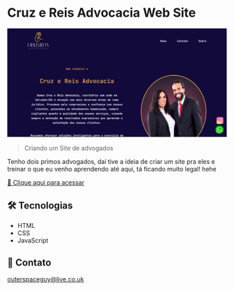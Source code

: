 # Cruz e Reis Advocacia Web Site 

![preview](./.github/preview.png)

> Criando um Site de advogados

Tenho dois primos advogados, daí tive a ideia de criar um site pra eles e treinar o que eu venho aprendendo até aqui, tá ficando muito legal! hehe

[🔗 Clique aqui para acessar](https://filipesantos07.github.io/cruz-e-reis-site/)

## 🛠️ Tecnologias

- HTML
- CSS
- JavaScript

## 💛 Contato

outerspaceguy@live.co.uk
